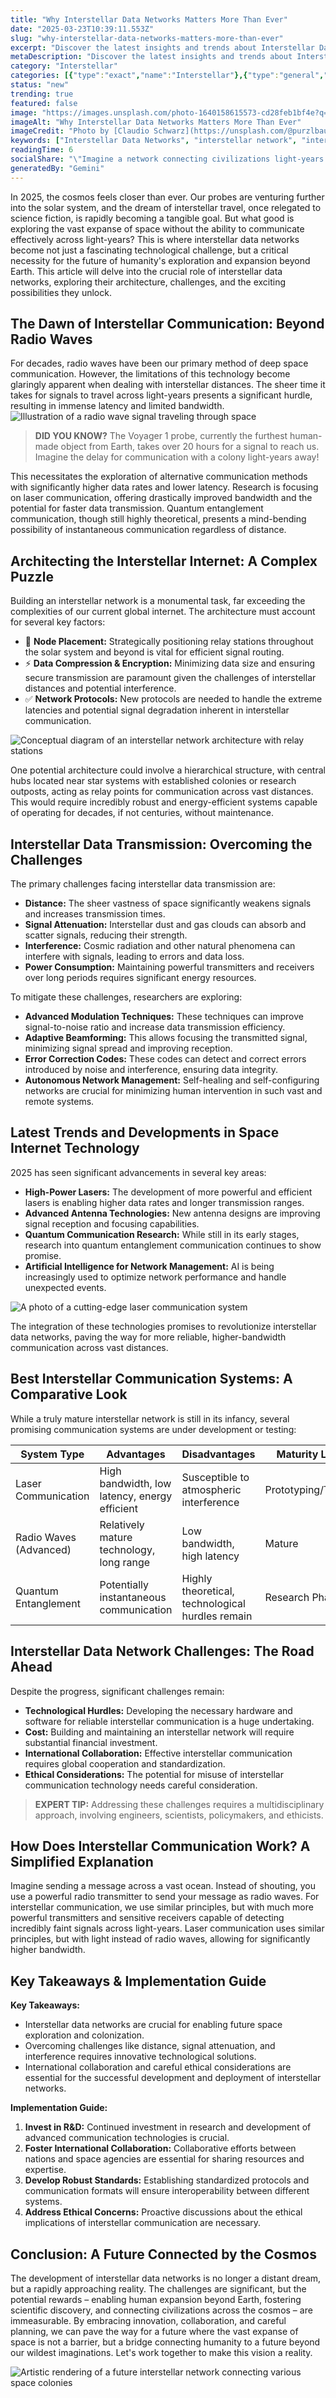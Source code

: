 ```yaml
---
title: "Why Interstellar Data Networks Matters More Than Ever"
date: "2025-03-23T10:39:11.553Z"
slug: "why-interstellar-data-networks-matters-more-than-ever"
excerpt: "Discover the latest insights and trends about Interstellar Data Networks. This comprehensive guide covers everything you need to know about Interstellar Data Networks in 2025."
metaDescription: "Discover the latest insights and trends about Interstellar Data Networks. This comprehensive guide covers everything you need to know about Interstellar Da..."
category: "Interstellar"
categories: [{"type":"exact","name":"Interstellar"},{"type":"general","name":"Communications"},{"type":"medium","name":"Network Engineering"},{"type":"specific","name":"Quantum Communication"},{"type":"niche","name":"Entanglement Protocols"}]
status: "new"
trending: true
featured: false
image: "https://images.unsplash.com/photo-1640158615573-cd28feb1bf4e?q=85&w=1200&fit=max&fm=webp&auto=compress"
imageAlt: "Why Interstellar Data Networks Matters More Than Ever"
imageCredit: "Photo by [Claudio Schwarz](https://unsplash.com/@purzlbaum) on Unsplash"
keywords: ["Interstellar Data Networks", "interstellar network", "interstellar data transmission", "deep space communication", "interstellar internet", "space internet technology", "interstellar network architecture", "best interstellar communication systems", "how does interstellar communication work?", "interstellar data network challenges"]
readingTime: 6
socialShare: "\"Imagine a network connecting civilizations light-years apart – interstellar data networks aren't just science fiction; they're the key to humanity's future among the stars.\""
generatedBy: "Gemini"
---
```




In 2025, the cosmos feels closer than ever.  Our probes are venturing further into the solar system, and the dream of interstellar travel, once relegated to science fiction, is rapidly becoming a tangible goal.  But what good is exploring the vast expanse of space without the ability to communicate effectively across light-years?  This is where interstellar data networks become not just a fascinating technological challenge, but a critical necessity for the future of humanity's exploration and expansion beyond Earth.  This article will delve into the crucial role of interstellar data networks, exploring their architecture, challenges, and the exciting possibilities they unlock.

## The Dawn of Interstellar Communication: Beyond Radio Waves

For decades, radio waves have been our primary method of deep space communication.  However, the limitations of this technology become glaringly apparent when dealing with interstellar distances.  The sheer time it takes for signals to travel across light-years presents a significant hurdle, resulting in immense latency and limited bandwidth. ![Illustration of a radio wave signal traveling through space](https://images.unsplash.com/photo-1526628953301-3e589a6a8b74?q=85&w=1200&fit=max&fm=webp&auto=compress)

> **DID YOU KNOW?** The Voyager 1 probe, currently the furthest human-made object from Earth, takes over 20 hours for a signal to reach us. Imagine the delay for communication with a colony light-years away!

This necessitates the exploration of alternative communication methods with significantly higher data rates and lower latency.  Research is focusing on laser communication, offering drastically improved bandwidth and the potential for faster data transmission.  Quantum entanglement communication, though still highly theoretical, presents a mind-bending possibility of instantaneous communication regardless of distance.

## Architecting the Interstellar Internet: A Complex Puzzle

Building an interstellar network is a monumental task, far exceeding the complexities of our current global internet.  The architecture must account for several key factors:

* 🔑 **Node Placement:** Strategically positioning relay stations throughout the solar system and beyond is vital for efficient signal routing.
* ⚡ **Data Compression & Encryption:**  Minimizing data size and ensuring secure transmission are paramount given the challenges of interstellar distances and potential interference.
* ✅ **Network Protocols:** New protocols are needed to handle the extreme latencies and potential signal degradation inherent in interstellar communication.

![Conceptual diagram of an interstellar network architecture with relay stations](https://images.unsplash.com/photo-1542744173-05336fcc7ad4?q=85&w=1200&fit=max&fm=webp&auto=compress)

One potential architecture could involve a hierarchical structure, with central hubs located near star systems with established colonies or research outposts, acting as relay points for communication across vast distances.  This would require incredibly robust and energy-efficient systems capable of operating for decades, if not centuries, without maintenance.

## Interstellar Data Transmission: Overcoming the Challenges

The primary challenges facing interstellar data transmission are:

* **Distance:**  The sheer vastness of space significantly weakens signals and increases transmission times.
* **Signal Attenuation:**  Interstellar dust and gas clouds can absorb and scatter signals, reducing their strength.
* **Interference:**  Cosmic radiation and other natural phenomena can interfere with signals, leading to errors and data loss.
* **Power Consumption:**  Maintaining powerful transmitters and receivers over long periods requires significant energy resources.

To mitigate these challenges, researchers are exploring:

* **Advanced Modulation Techniques:**  These techniques can improve signal-to-noise ratio and increase data transmission efficiency.
* **Adaptive Beamforming:**  This allows focusing the transmitted signal, minimizing signal spread and improving reception.
* **Error Correction Codes:**  These codes can detect and correct errors introduced by noise and interference, ensuring data integrity.
* **Autonomous Network Management:**  Self-healing and self-configuring networks are crucial for minimizing human intervention in such vast and remote systems.

## Latest Trends and Developments in Space Internet Technology

2025 has seen significant advancements in several key areas:

* **High-Power Lasers:**  The development of more powerful and efficient lasers is enabling higher data rates and longer transmission ranges.
* **Advanced Antenna Technologies:**  New antenna designs are improving signal reception and focusing capabilities.
* **Quantum Communication Research:**  While still in its early stages, research into quantum entanglement communication continues to show promise.
* **Artificial Intelligence for Network Management:**  AI is being increasingly used to optimize network performance and handle unexpected events.

![A photo of a cutting-edge laser communication system](https://images.unsplash.com/photo-1551288049-bebda4e38f71?q=85&w=1200&fit=max&fm=webp&auto=compress)

The integration of these technologies promises to revolutionize interstellar data networks, paving the way for more reliable, higher-bandwidth communication across vast distances.

##  Best Interstellar Communication Systems: A Comparative Look

While a truly mature interstellar network is still in its infancy, several promising communication systems are under development or testing:

| System Type          | Advantages                                     | Disadvantages                                  | Maturity Level       |
|----------------------|-------------------------------------------------|-----------------------------------------------|----------------------|
| Laser Communication   | High bandwidth, low latency, energy efficient   | Susceptible to atmospheric interference        | Prototyping/Testing  |
| Radio Waves (Advanced)| Relatively mature technology, long range           | Low bandwidth, high latency                    | Mature               |
| Quantum Entanglement | Potentially instantaneous communication        | Highly theoretical, technological hurdles remain | Research Phase        |

## Interstellar Data Network Challenges: The Road Ahead

Despite the progress, significant challenges remain:

* **Technological Hurdles:**  Developing the necessary hardware and software for reliable interstellar communication is a huge undertaking.
* **Cost:**  Building and maintaining an interstellar network will require substantial financial investment.
* **International Collaboration:**  Effective interstellar communication requires global cooperation and standardization.
* **Ethical Considerations:**  The potential for misuse of interstellar communication technology needs careful consideration.

> **EXPERT TIP:**  Addressing these challenges requires a multidisciplinary approach, involving engineers, scientists, policymakers, and ethicists.

## How Does Interstellar Communication Work? A Simplified Explanation

Imagine sending a message across a vast ocean.  Instead of shouting, you use a powerful radio transmitter to send your message as radio waves.  For interstellar communication, we use similar principles, but with much more powerful transmitters and sensitive receivers capable of detecting incredibly faint signals across light-years.  Laser communication uses similar principles, but with light instead of radio waves, allowing for significantly higher bandwidth.

## Key Takeaways & Implementation Guide

**Key Takeaways:**

* Interstellar data networks are crucial for enabling future space exploration and colonization.
* Overcoming challenges like distance, signal attenuation, and interference requires innovative technological solutions.
* International collaboration and careful ethical considerations are essential for the successful development and deployment of interstellar networks.

**Implementation Guide:**

1. **Invest in R&D:** Continued investment in research and development of advanced communication technologies is crucial.
2. **Foster International Collaboration:** Collaborative efforts between nations and space agencies are essential for sharing resources and expertise.
3. **Develop Robust Standards:**  Establishing standardized protocols and communication formats will ensure interoperability between different systems.
4. **Address Ethical Concerns:**  Proactive discussions about the ethical implications of interstellar communication are necessary.

## Conclusion:  A Future Connected by the Cosmos

The development of interstellar data networks is no longer a distant dream, but a rapidly approaching reality.  The challenges are significant, but the potential rewards – enabling human expansion beyond Earth, fostering scientific discovery, and connecting civilizations across the cosmos – are immeasurable.  By embracing innovation, collaboration, and careful planning, we can pave the way for a future where the vast expanse of space is not a barrier, but a bridge connecting humanity to a future beyond our wildest imaginations.  Let's work together to make this vision a reality.

![Artistic rendering of a future interstellar network connecting various space colonies](https://images.unsplash.com/photo-1460925895917-afdab827c52f?q=85&w=1200&fit=max&fm=webp&auto=compress)

